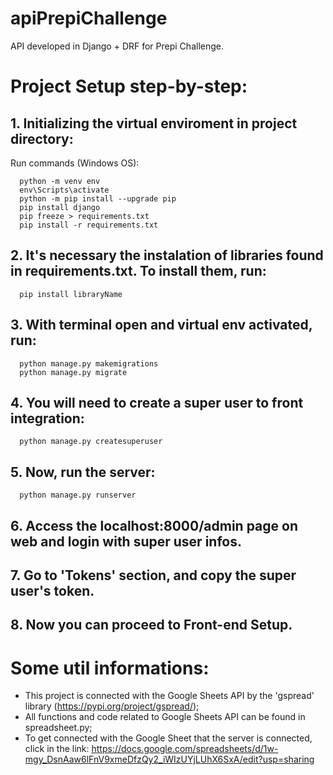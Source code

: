 # apiPrepiChallenge
API developed in Django + DRF for Prepi Challenge.

# Project Setup step-by-step:
## 1. Initializing the virtual enviroment in project directory:
  Run commands (Windows OS):
```
  python -m venv env
  env\Scripts\activate
  python -m pip install --upgrade pip
  pip install django
  pip freeze > requirements.txt
  pip install -r requirements.txt
```
## 2. It's necessary the instalation of libraries found in requirements.txt. To install them, run:
```
  pip install libraryName
```
## 3. With terminal open and virtual env activated, run:
```
  python manage.py makemigrations
  python manage.py migrate
```
## 4. You will need to create a super user to front integration:
```
  python manage.py createsuperuser
```
## 5. Now, run the server:
```
  python manage.py runserver
```
## 6. Access the localhost:8000/admin page on web and login with super user infos.
## 7. Go to 'Tokens' section, and copy the super user's token.
## 8. Now you can proceed to Front-end Setup.

# Some util informations:
- This project is connected with the Google Sheets API by the 'gspread' library (https://pypi.org/project/gspread/);
- All functions and code related to Google Sheets API can be found in spreadsheet.py;
- To get connected with the Google Sheet that the server is connected, click in the link: https://docs.google.com/spreadsheets/d/1w-mgy_DsnAaw6lFnV9xmeDfzQy2_iWIzUYjLUhX6SxA/edit?usp=sharing


